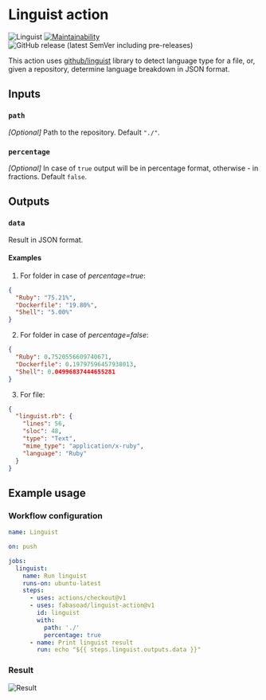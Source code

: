 # Linguist action
![Linguist](https://github.com/fabasoad/linguist-action/workflows/Linguist/badge.svg?branch=master) [![Maintainability](https://api.codeclimate.com/v1/badges/13229b16ea7db1df48ff/maintainability)](https://codeclimate.com/github/fabasoad/linguist-action/maintainability) ![GitHub release (latest SemVer including pre-releases)](https://img.shields.io/github/v/release/fabasoad/linguist-action?include_prereleases)

This action uses [github/linguist](https://github.com/github/linguist) library to detect language type for a file, or, given a repository, determine language breakdown in JSON format.

## Inputs

### `path`

_[Optional]_ Path to the repository. Default `"./"`.

### `percentage`

_[Optional]_ In case of `true` output will be in percentage format, otherwise - in fractions. Default `false`.

## Outputs

### `data`

Result in JSON format.
#### Examples
1. For folder in case of _percentage=true_:
```json
{
  "Ruby": "75.21%",
  "Dockerfile": "19.80%",
  "Shell": "5.00%"
}
```
2. For folder in case of _percentage=false_:
```json
{
  "Ruby": 0.7520556609740671,
  "Dockerfile": 0.19797596457938013,
  "Shell": 0.04996837444655281
}
```
3. For file:
```json
{
  "linguist.rb": {
    "lines": 56,
    "sloc": 48,
    "type": "Text",
    "mime_type": "application/x-ruby",
    "language": "Ruby"
  }
}
```
## Example usage

### Workflow configuration

```yaml
name: Linguist

on: push

jobs:
  linguist:
    name: Run linguist
    runs-on: ubuntu-latest
    steps:
      - uses: actions/checkout@v1
      - uses: fabasoad/linguist-action@v1
        id: linguist
        with:
          path: './'
          percentage: true
      - name: Print linguist result
        run: echo "${{ steps.linguist.outputs.data }}"
```

### Result
![Result](https://raw.githubusercontent.com/fabasoad/linguist-action/master/screenshot.png)